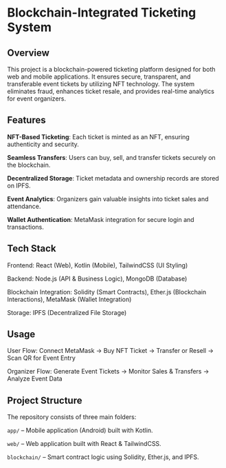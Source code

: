 # Blockchain-Integrated Ticketing System

## Overview

This project is a blockchain-powered ticketing platform designed for both web and mobile applications. It ensures secure, transparent, and transferable event tickets by utilizing NFT technology. The system eliminates fraud, enhances ticket resale, and provides real-time analytics for event organizers.

## Features

**NFT-Based Ticketing**: Each ticket is minted as an NFT, ensuring authenticity and security.

**Seamless Transfers**: Users can buy, sell, and transfer tickets securely on the blockchain.

**Decentralized Storage**: Ticket metadata and ownership records are stored on IPFS.

**Event Analytics**: Organizers gain valuable insights into ticket sales and attendance.

**Wallet Authentication**: MetaMask integration for secure login and transactions.

## Tech Stack

Frontend: React (Web), Kotlin (Mobile), TailwindCSS (UI Styling)

Backend: Node.js (API & Business Logic), MongoDB (Database)

Blockchain Integration: Solidity (Smart Contracts), Ether.js (Blockchain Interactions), MetaMask (Wallet Integration)

Storage: IPFS (Decentralized File Storage)

## Usage

User Flow: Connect MetaMask → Buy NFT Ticket → Transfer or Resell → Scan QR for Event Entry

Organizer Flow: Generate Event Tickets → Monitor Sales & Transfers → Analyze Event Data

## Project Structure

The repository consists of three main folders:

`app/` – Mobile application (Android) built with Kotlin.

`web/` – Web application built with React & TailwindCSS.

`blockchain/` – Smart contract logic using Solidity, Ether.js, and IPFS.